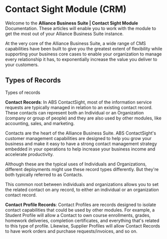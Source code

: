 
# Contact Sight Module (CRM)

Welcome to the **Alliance Business Suite | Contact Sight Module** Documentation. These articles will enable you to work with the module to get the most out of your Alliance Business Suite instance. 

At the very core of the Alliance Business Suite, a wide range of CMS capabilities have been built to give you the greatest extent of flexibility while supporting your business core cases
to enable your organization to manage every relationship it has, to exponentially increase the value you deliver to your customers. 

## Types of Records

Types of records

**Contact Records**: In ABS ContactSight, most of the information service requests are typically managed in relation to an existing contact record. These contacts can represent both an Individual or an Organization (company or group of people) and they are also used by other modules, like accounting, sales, and marketing.

Contacts are the heart of the Alliance Business Suite. ABS ContactSight's customer management capabilities are designed to help you grow your business and make it easy to have a strong contact management strategy embedded in your operations to help increase your business income and accelerate productivity.

Although these are the typical uses of Individuals and Organizations, different deployments might use these record types differently. But they're both typically referred to as Contacts.

This common root between individuals and organizations allows you to set the related contact on any record, to either an individual or an organization contact record.

**Contact Profile Records**: Contact Profiles are records designed to isolate contact capabilities that could be used by other modules. For example, a Student Profile will allow a Contact to own course enrollments, grades, homework deliveries, completion certificates, and everything that's related to this type of profile. Likewise, Supplier Profiles will allow Contact Records to have work orders and purchase requests/invoices, and so on.

